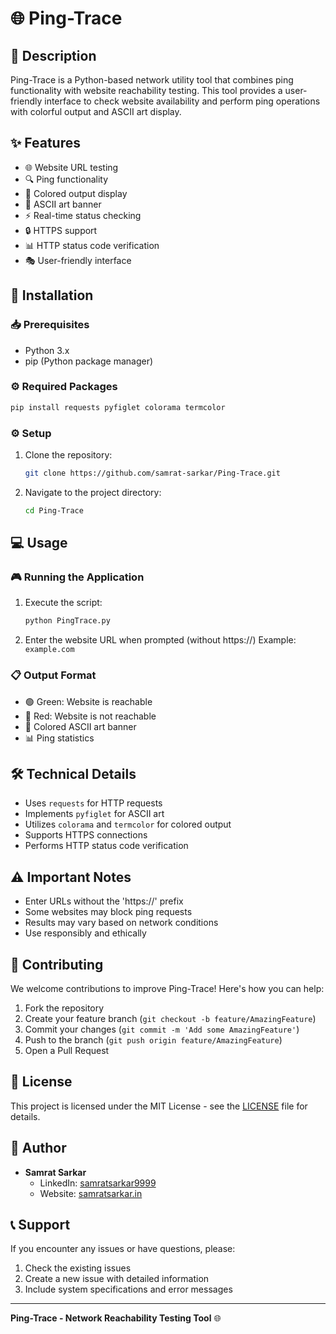 # 🌐 Ping-Trace

## 📝 Description
Ping-Trace is a Python-based network utility tool that combines ping functionality with website reachability testing. This tool provides a user-friendly interface to check website availability and perform ping operations with colorful output and ASCII art display.

## ✨ Features
- 🌐 Website URL testing
- 🔍 Ping functionality
- 🎨 Colored output display
- 🎯 ASCII art banner
- ⚡ Real-time status checking
- 🔒 HTTPS support
- 📊 HTTP status code verification
- 🎭 User-friendly interface

## 🚀 Installation

### 📥 Prerequisites
- Python 3.x
- pip (Python package manager)

### ⚙️ Required Packages
```bash
pip install requests pyfiglet colorama termcolor
```

### ⚙️ Setup
1. Clone the repository:
   ```bash
   git clone https://github.com/samrat-sarkar/Ping-Trace.git
   ```

2. Navigate to the project directory:
   ```bash
   cd Ping-Trace
   ```

## 💻 Usage

### 🎮 Running the Application
1. Execute the script:
   ```bash
   python PingTrace.py
   ```

2. Enter the website URL when prompted (without https://)
   Example: `example.com`

### 📋 Output Format
- 🟢 Green: Website is reachable
- 🔴 Red: Website is not reachable
- 🎨 Colored ASCII art banner
- 📊 Ping statistics

## 🛠️ Technical Details
- Uses `requests` for HTTP requests
- Implements `pyfiglet` for ASCII art
- Utilizes `colorama` and `termcolor` for colored output
- Supports HTTPS connections
- Performs HTTP status code verification

## ⚠️ Important Notes
- Enter URLs without the 'https://' prefix
- Some websites may block ping requests
- Results may vary based on network conditions
- Use responsibly and ethically

## 🤝 Contributing
We welcome contributions to improve Ping-Trace! Here's how you can help:

1. Fork the repository
2. Create your feature branch (`git checkout -b feature/AmazingFeature`)
3. Commit your changes (`git commit -m 'Add some AmazingFeature'`)
4. Push to the branch (`git push origin feature/AmazingFeature`)
5. Open a Pull Request

## 📄 License
This project is licensed under the MIT License - see the [LICENSE](LICENSE) file for details.

## 👤 Author
- **Samrat Sarkar**
  - LinkedIn: [samratsarkar9999](https://www.linkedin.com/in/samratsarkar9999/)
  - Website: [samratsarkar.in](https://samratsarkar.in/)

## 📞 Support
If you encounter any issues or have questions, please:
1. Check the existing issues
2. Create a new issue with detailed information
3. Include system specifications and error messages

---

**Ping-Trace - Network Reachability Testing Tool** 🌐 